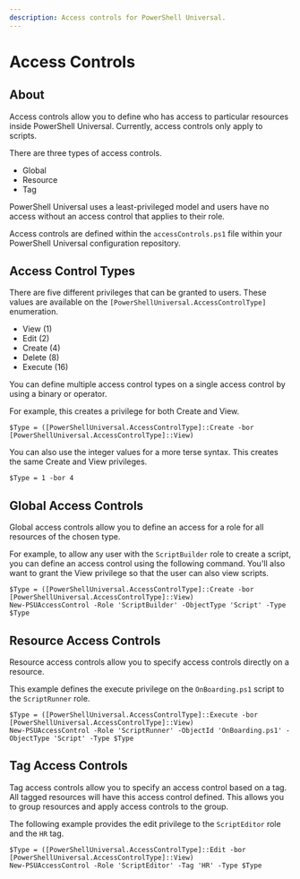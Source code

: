 ```yaml
---
description: Access controls for PowerShell Universal.
---
```


# Access Controls

## About

Access controls allow you to define who has access to particular resources inside PowerShell Universal. Currently, access controls only apply to scripts. 

There are three types of access controls. 

* Global
* Resource
* Tag

PowerShell Universal uses a least-privileged model and users have no access without an access control that applies to their role. 

Access controls are defined within the `accessControls.ps1` file within your PowerShell Universal configuration repository. 

## Access Control Types

There are five different privileges that can be granted to users. These values are available on the `[PowerShellUniversal.AccessControlType]` enumeration. 

* View \(1\)
* Edit \(2\)
* Create \(4\)
* Delete \(8\)
* Execute \(16\)

You can define multiple access control types on a single access control by using a binary or operator.

For example, this creates a privilege for both Create and View. 

```text
$Type = ([PowerShellUniversal.AccessControlType]::Create -bor [PowerShellUniversal.AccessControlType]::View)
```

You can also use the integer values for a more terse syntax. This creates the same Create and View privileges.

```text
$Type = 1 -bor 4
```

## Global Access Controls

Global access controls allow you to define an access for a role for all resources of the chosen type. 

For example, to allow any user with the `ScriptBuilder` role to create a script, you can define an access control using the following command. You'll also want to grant the View privilege so that the user can also view scripts. 

```text
$Type = ([PowerShellUniversal.AccessControlType]::Create -bor [PowerShellUniversal.AccessControlType]::View)
New-PSUAccessControl -Role 'ScriptBuilder' -ObjectType 'Script' -Type $Type
```

## Resource Access Controls

Resource access controls allow you to specify access controls directly on a resource. 

This example defines the execute privilege on the `OnBoarding.ps1` script to the `ScriptRunner` role. 

```text
$Type = ([PowerShellUniversal.AccessControlType]::Execute -bor [PowerShellUniversal.AccessControlType]::View)
New-PSUAccessControl -Role 'ScriptRunner' -ObjectId 'OnBoarding.ps1' -ObjectType 'Script' -Type $Type
```

## Tag Access Controls

Tag access controls allow you to specify an access control based on a tag. All tagged resources will have this access control defined. This allows you to group resources and apply access controls to the group. 

The following example provides the edit privilege to the `ScriptEditor` role and the `HR` tag.

```text
$Type = ([PowerShellUniversal.AccessControlType]::Edit -bor [PowerShellUniversal.AccessControlType]::View)
New-PSUAccessControl -Role 'ScriptEditor' -Tag 'HR' -Type $Type
```

